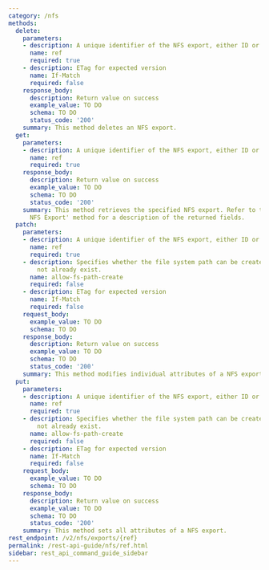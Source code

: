 ```yaml
---
category: /nfs
methods:
  delete:
    parameters:
    - description: A unique identifier of the NFS export, either ID or export path
      name: ref
      required: true
    - description: ETag for expected version
      name: If-Match
      required: false
    response_body:
      description: Return value on success
      example_value: TO DO
      schema: TO DO
      status_code: '200'
    summary: This method deletes an NFS export.
  get:
    parameters:
    - description: A unique identifier of the NFS export, either ID or export path
      name: ref
      required: true
    response_body:
      description: Return value on success
      example_value: TO DO
      schema: TO DO
      status_code: '200'
    summary: This method retrieves the specified NFS export. Refer to the 'Modify
      NFS Export' method for a description of the returned fields.
  patch:
    parameters:
    - description: A unique identifier of the NFS export, either ID or export path
      name: ref
      required: true
    - description: Specifies whether the file system path can be created if it does
        not already exist.
      name: allow-fs-path-create
      required: false
    - description: ETag for expected version
      name: If-Match
      required: false
    request_body:
      example_value: TO DO
      schema: TO DO
    response_body:
      description: Return value on success
      example_value: TO DO
      schema: TO DO
      status_code: '200'
    summary: This method modifies individual attributes of a NFS export.
  put:
    parameters:
    - description: A unique identifier of the NFS export, either ID or export path
      name: ref
      required: true
    - description: Specifies whether the file system path can be created if it does
        not already exist.
      name: allow-fs-path-create
      required: false
    - description: ETag for expected version
      name: If-Match
      required: false
    request_body:
      example_value: TO DO
      schema: TO DO
    response_body:
      description: Return value on success
      example_value: TO DO
      schema: TO DO
      status_code: '200'
    summary: This method sets all attributes of a NFS export.
rest_endpoint: /v2/nfs/exports/{ref}
permalink: /rest-api-guide/nfs/ref.html
sidebar: rest_api_command_guide_sidebar
---
```

